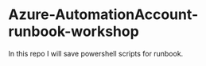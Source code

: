 # Azure-AutomationAccount-runbook-workshop
In this repo I will save powershell scripts for runbook.

